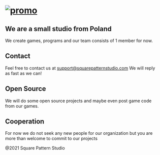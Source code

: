 # [![promo](https://square-pattern-studio.github.io/imagedatabase/background.png.webp)](https://squarepatternstudio.com)
## We are a small studio from Poland
We create games, programs and our team consists of 1 member for now. 
## Contact
Feel free to contact us at support@squarepatternstudio.com 
We will reply as fast as we can! 
## Open Source
We will do some open source projects and maybe even post game code from our games. 
## Cooperation
For now we do not seek any new people for our organization but you are more than welcome to commit to our projects

@2021 Square Pattern Studio 
